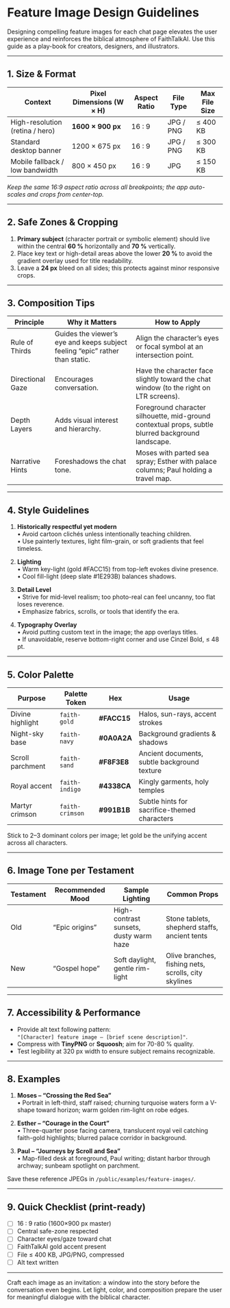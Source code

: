 # Feature Image Design Guidelines
Designing compelling feature images for each chat page elevates the user experience and reinforces the biblical atmosphere of FaithTalkAI.  Use this guide as a play-book for creators, designers, and illustrators.

---

## 1. Size & Format

| Context                           | Pixel Dimensions (W × H) | Aspect Ratio | File Type | Max File Size |
|----------------------------------|--------------------------|--------------|-----------|---------------|
| High-resolution (retina / hero)  | **1600 × 900 px**        | 16 : 9       | JPG / PNG | ≤ 400 KB      |
| Standard desktop banner          | 1200 × 675 px            | 16 : 9       | JPG / PNG | ≤ 300 KB      |
| Mobile fallback / low bandwidth  |  800 × 450 px            | 16 : 9       | JPG       | ≤ 150 KB      |

*Keep the same 16:9 aspect ratio across all breakpoints; the app auto-scales and crops from center-top.*

---

## 2. Safe Zones & Cropping
1. **Primary subject** (character portrait or symbolic element) should live within the central **60 %** horizontally and **70 %** vertically.  
2. Place key text or high-detail areas above the lower **20 %** to avoid the gradient overlay used for title readability.
3. Leave a **24 px** bleed on all sides; this protects against minor responsive crops.

---

## 3. Composition Tips

| Principle | Why it Matters | How to Apply |
|-----------|----------------|--------------|
| Rule of Thirds | Guides the viewer’s eye and keeps subject feeling “epic” rather than static. | Align the character’s eyes or focal symbol at an intersection point. |
| Directional Gaze | Encourages conversation. | Have the character face slightly toward the chat window (to the right on LTR screens). |
| Depth Layers | Adds visual interest and hierarchy. | Foreground character silhouette, mid-ground contextual props, subtle blurred background landscape. |
| Narrative Hints | Foreshadows the chat tone. | Moses with parted sea spray; Esther with palace columns; Paul holding a travel map. |

---

## 4. Style Guidelines

1. **Historically respectful yet modern**  
   • Avoid cartoon clichés unless intentionally teaching children.  
   • Use painterly textures, light film-grain, or soft gradients that feel timeless.

2. **Lighting**  
   • Warm key-light (gold  #FACC15) from top-left evokes divine presence.  
   • Cool fill-light (deep slate #1E293B) balances shadows.

3. **Detail Level**  
   • Strive for mid-level realism; too photo-real can feel uncanny, too flat loses reverence.  
   • Emphasize fabrics, scrolls, or tools that identify the era.

4. **Typography Overlay**  
   • Avoid putting custom text in the image; the app overlays titles.  
   • If unavoidable, reserve bottom-right corner and use Cinzel Bold, ≤ 48 pt.

---

## 5. Color Palette

| Purpose               | Palette Token | Hex        | Usage                                                    |
|-----------------------|--------------|-----------|----------------------------------------------------------|
| Divine highlight      | `faith-gold` | **#FACC15** | Halos, sun-rays, accent strokes                          |
| Night-sky base        | `faith-navy` | **#0A0A2A** | Background gradients & shadows                           |
| Scroll parchment      | `faith-sand` | **#F8F3E8** | Ancient documents, subtle background texture             |
| Royal accent          | `faith-indigo` | **#4338CA** | Kingly garments, holy temples                            |
| Martyr crimson        | `faith-crimson` | **#991B1B** | Subtle hints for sacrifice-themed characters             |

Stick to 2–3 dominant colors per image; let gold be the unifying accent across all characters.

---

## 6. Image Tone per Testament

| Testament | Recommended Mood | Sample Lighting | Common Props |
|-----------|------------------|-----------------|--------------|
| Old       | “Epic origins”   | High-contrast sunsets, dusty warm haze | Stone tablets, shepherd staffs, ancient tents |
| New       | “Gospel hope”    | Soft daylight, gentle rim-light        | Olive branches, fishing nets, scrolls, city skylines |

---

## 7. Accessibility & Performance

* Provide alt text following pattern:  
  `"[Character] feature image – [brief scene description]"`.
* Compress with **TinyPNG** or **Squoosh**; aim for 70-80 % quality.
* Test legibility at 320 px width to ensure subject remains recognizable.

---

## 8. Examples

1. **Moses – “Crossing the Red Sea”**  
   • Portrait in left-third, staff raised; churning turquoise waters form a V-shape toward horizon; warm golden rim-light on robe edges.

2. **Esther – “Courage in the Court”**  
   • Three-quarter pose facing camera, translucent royal veil catching faith-gold highlights; blurred palace corridor in background.

3. **Paul – “Journeys by Scroll and Sea”**  
   • Map-filled desk at foreground, Paul writing; distant harbor through archway; sunbeam spotlight on parchment.

Save these reference JPEGs in `/public/examples/feature-images/`.

---

## 9. Quick Checklist (print-ready)

- [ ] 16 : 9 ratio (1600×900 px master)
- [ ] Central safe-zone respected
- [ ] Character eyes/gaze toward chat
- [ ] FaithTalkAI gold accent present
- [ ] File ≤ 400 KB, JPG/PNG, compressed
- [ ] Alt text written

---

Craft each image as an invitation: a window into the story before the conversation even begins.  Let light, color, and composition prepare the user for meaningful dialogue with the biblical character.
